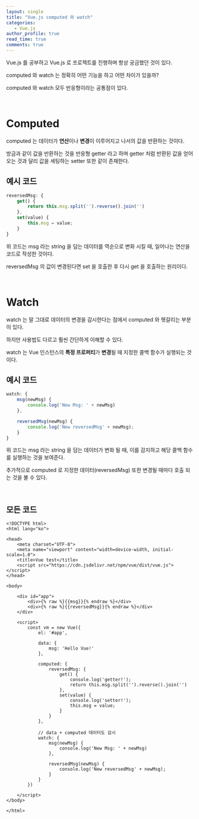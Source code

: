```yaml
---
layout: single
title: "Vue.js computed 와 watch"
categories: 
   - Vue.js
author_profile: true
read_time: true
comments: true
---
```


Vue.js 를 공부하고 Vue.js 로 프로젝트를 진행하며 항상 궁금했던 것이 있다.

computed 와 watch 는 정확히 어떤 기능을 하고 어떤 차이가 있을까?

computed 와 watch 모두 반응형이라는 공통점이 있다.

<br/>

# Computed

computed 는 데이터가 **연산**이나 **변경**이 이루어지고 나서의 값을 반환하는 것이다.

방금과 같이 값을 반환하는 것을 반응형 getter 라고 하며 getter 처럼 반환된 값을 얻어오는 것과 달리 값을 세팅하는 setter 또한 같이 존재한다.

## 예시 코드

```javascript
reversedMsg: {
    get() {
        return this.msg.split('').reverse().join('')
    },
    set(value) {
        this.msg = value;
    }
}
```

위 코드는 msg 라는 string 을 담는 데이터를 역순으로 변화 시킬 때, 일어나는 연산을 코드로 작성한 것이다.

reversedMsg 의 값이 변경된다면 set 을 호출한 후 다시 get 을 호출하는 원리이다. 

<br/>

# Watch

watch 는 말 그대로 데이터의 변경을 감시한다는 점에서 computed 와 헷갈리는 부분이 있다.

하지만 사용법도 다르고 훨씬 간단하게 이해할 수 있다.

watch 는 Vue 인스턴스의 **특정 프로퍼티**가 **변경**될 때 지정한 콜백 함수가 실행되는 것이다.

## 예시 코드

```javascript
watch: {
    msg(newMsg) {
        console.log('New Msg: ' + newMsg)
    },

    reversedMsg(newMsg) {
        console.log('New reversedMsg' + newMsg);
    }
}
```

위 코드는 msg 라는 string 을 담는 데이터가 변화 될 때, 이를 감지하고 해당 콜백 함수를 실행하는 것을 보여준다.

추가적으로 computed 로 지정한 데이터(reversedMsg) 또한 변경될 때마다 호출 되는 것을 볼 수 있다.

<br/>

## 모든 코드

```vue
<!DOCTYPE html>
<html lang="ko">

<head>
    <meta charset="UTF-8">
    <meta name="viewport" content="width=device-width, initial-scale=1.0">
    <title>Vue test</title>
    <script src="https://cdn.jsdelivr.net/npm/vue/dist/vue.js"></script>
</head>

<body>

    <div id="app">
        <div>{% raw %}{{msg}}{% endraw %}</div>
        <div>{% raw %}{{reversedMsg}}{% endraw %}</div>
    </div>

    <script>
        const vm = new Vue({
            el: '#app',

            data: {
                msg: 'Hello Vue!'
            },

            computed: {
                reversedMsg: {
                    get() {
                        console.log('getter!');
                        return this.msg.split('').reverse().join('')
                    },
                    set(value) {
                        console.log('setter!');
                        this.msg = value;
                    }
                }
            },

            // data + computed 데이터도 감시
            watch: {
                msg(newMsg) {
                    console.log('New Msg: ' + newMsg)
                },

                reversedMsg(newMsg) {
                    console.log('New reversedMsg' + newMsg);
                }
            }
        })

    </script>
</body>

</html>
```